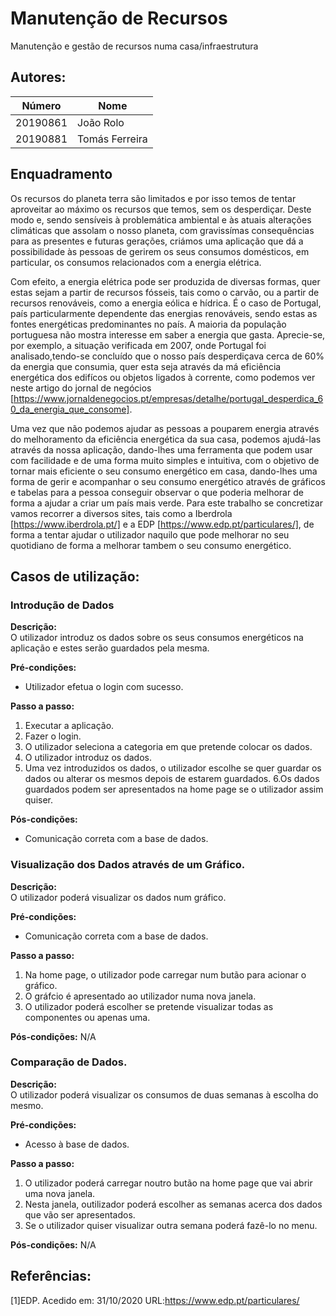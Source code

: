 # Manutenção de Recursos
Manutenção e gestão de recursos numa casa/infraestrutura

## Autores:

| Número | Nome |
|--------|------|
|  20190861  | João Rolo |
|  20190881  | Tomás Ferreira |

## Enquadramento

Os recursos do planeta terra são limitados e por isso temos de tentar aproveitar ao máximo os recursos que temos, sem os desperdiçar. Deste modo e, sendo sensíveis à problemática ambiental e às atuais alterações climáticas que assolam o nosso planeta, com gravissímas consequências para as presentes e futuras gerações, criámos uma aplicação que dá a possibilidade às pessoas de gerirem os seus consumos domésticos, em particular, os consumos relacionados com a energia elétrica.

Com efeito, a energia elétrica pode ser produzida de diversas formas, quer estas sejam a partir de recursos fósseis, tais como o carvão, ou a partir de recursos renováveis, como a energia eólica e hídrica. É o caso de Portugal, país particularmente dependente das energias renováveis, sendo estas as fontes energéticas predominantes no país. A maioria da população portuguesa não mostra interesse em saber a energia que gasta. Aprecie-se, por exemplo, a situação verificada em 2007, onde Portugal foi analisado,tendo-se concluído que o nosso país desperdiçava cerca de 60% da energia que consumia, quer esta seja através da má eficiência energética dos edifícos ou objetos ligados à corrente, como podemos ver neste artigo do jornal de negócios [https://www.jornaldenegocios.pt/empresas/detalhe/portugal_desperdica_60_da_energia_que_consome].

Uma vez que não podemos ajudar as pessoas a pouparem energia através do melhoramento da eficiência energética da sua casa, podemos ajudá-las através da nossa aplicação, dando-lhes uma ferramenta que podem usar com facilidade e de uma forma muito simples e intuitiva, com o objetivo de tornar mais eficiente o seu consumo energético em casa, dando-lhes uma forma de gerir e acompanhar o seu consumo energético através de gráficos e tabelas para a pessoa conseguir observar o que poderia melhorar de forma a ajudar a criar um país mais verde.
Para este trabalho se concretizar vamos recorrer a diversos sites, tais como a Iberdrola [https://www.iberdrola.pt/] e a EDP [https://www.edp.pt/particulares/], de forma a tentar ajudar o utilizador naquilo que pode melhorar no seu quotidiano de forma a melhorar tambem o seu consumo energético.


## Casos de utilização:

### Introdução de Dados
**Descrição:** \
O utilizador introduz os dados sobre os seus consumos energéticos na aplicação e estes serão guardados pela mesma. 

**Pré-condições:**
- Utilizador efetua o login com sucesso.

**Passo a passo:**
1. Executar a aplicação.   
2. Fazer o login.
3. O utilizador seleciona a categoria em que pretende colocar os dados.
4. O utilizador introduz os dados.
5. Uma vez introduzidos os dados, o utilizador escolhe se quer guardar os dados ou alterar os mesmos depois de estarem guardados.
6.Os dados guardados podem ser apresentados na home page se o utilizador assim quiser.

**Pós-condições:**
- Comunicação correta com a base de dados.

### Visualização dos Dados através de um Gráfico.
**Descrição:** \
O utilizador poderá visualizar os dados num gráfico.

**Pré-condições:**
- Comunicação correta com a base de dados.

**Passo a passo:**
1. Na home page, o utilizador pode carregar num butão para acionar o gráfico.   
2. O gráfcio é apresentado ao utilizador numa nova janela.
3. O utilizador poderá escolher se pretende visualizar todas as componentes ou apenas uma. 

**Pós-condições:**
N/A

### Comparação de Dados.
**Descrição:** \
O utilizador poderá visualizar os consumos de duas semanas à escolha do mesmo.

**Pré-condições:**
- Acesso à base de dados.

**Passo a passo:**
1. O utilizador poderá carregar noutro butão na home page que vai abrir uma nova janela.
2. Nesta janela, outilizador poderá escolher as semanas acerca dos dados que vão ser apresentados.
3. Se o utilizador quiser visualizar outra semana poderá fazê-lo no menu.


**Pós-condições:**
N/A


## Referências:
[1]EDP. Acedido em: 31/10/2020 URL:https://www.edp.pt/particulares/
